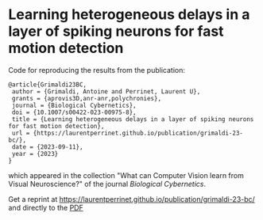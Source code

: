 # Learning heterogeneous delays in a layer of spiking neurons for fast motion detection

Code for reproducing the results from the publication:

````
@article{Grimaldi23BC,
 author = {Grimaldi, Antoine and Perrinet, Laurent U},
 grants = {aprovis3D,anr-anr,polychronies},
 journal = {Biological Cybernetics},
 doi = {10.1007/s00422-023-00975-8},
 title = {Learning heterogeneous delays in a layer of spiking neurons for fast motion detection},
 url = {https://laurentperrinet.github.io/publication/grimaldi-23-bc/},
 date = {2023-09-11},
 year = {2023}
}
````

which appeared in the collection "What can Computer Vision learn from Visual Neuroscience?" of the journal *Biological Cybernetics*.

Get a reprint at https://laurentperrinet.github.io/publication/grimaldi-23-bc/ and directly to the [PDF](https://laurentperrinet.github.io/publication/grimaldi-23-bc/grimaldi-23-bc.pdf)

